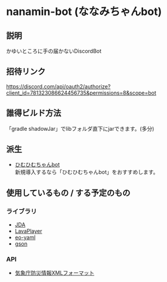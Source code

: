 # nanamin-bot (ななみちゃんbot)
## 説明
かゆいところに手の届かないDiscordBot<br>
## 招待リンク
https://discord.com/api/oauth2/authorize?client_id=781323086624456735&permissions=8&scope=bot

## 誰得ビルド方法
「gradle shadowJar」でlibフォルダ直下にjarできます。(多分)

## 派生
- [ひむひむちゃんbot](https://github.com/KoutaChan/himuhimu-bot)
<br>新規導入するなら「ひむひむちゃんbot」をおすすめします。

## 使用しているもの / する予定のもの
### ライブラリ
- [JDA](https://github.com/DV8FromTheWorld/JDA)
- [LavaPlayer](https://github.com/sedmelluq/lavaplayer)
- [eo-yaml](https://github.com/decorators-squad/eo-yaml)
- [gson](https://github.com/google/gson)
### API
- [気象庁防災情報XMLフォーマット](https://xml.kishou.go.jp/)
